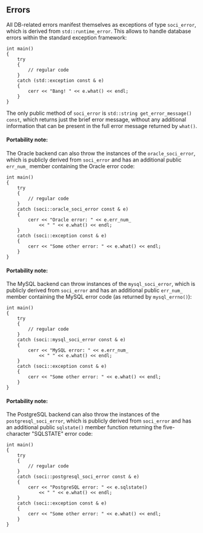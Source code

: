 ## Errors

All DB-related errors manifest themselves as exceptions of type `soci_error`, which is derived from `std::runtime_error`.
This allows to handle database errors within the standard exception framework:

    int main()
    {
        try
        {
            // regular code
        }
        catch (std::exception const & e)
        {
            cerr << "Bang! " << e.what() << endl;
        }
    }

The only public method of `soci_error` is `std::string get_error_message() const`, which returns just the brief error message, without any additional information that can be present in the full error message returned by `what()`.


#### Portability note:

The Oracle backend can also throw the instances of the `oracle_soci_error`, which is publicly derived from `soci_error` and has an additional public `err_num_` member containing the Oracle error code:

    int main()
    {
        try
        {
            // regular code
        }
        catch (soci::oracle_soci_error const & e)
        {
            cerr << "Oracle error: " << e.err_num_
                << " " << e.what() << endl;
        }
        catch (soci::exception const & e)
        {
            cerr << "Some other error: " << e.what() << endl;
        }
    }

#### Portability note:

The MySQL backend can throw instances of the `mysql_soci_error`, which is publicly derived from `soci_error` and has an additional public `err_num_` member containing the MySQL error code (as returned by `mysql_errno()`):

    int main()
    {
        try
        {
            // regular code
        }
        catch (soci::mysql_soci_error const & e)
        {
            cerr << "MySQL error: " << e.err_num_
                << " " << e.what() << endl;
        }
        catch (soci::exception const & e)
        {
            cerr << "Some other error: " << e.what() << endl;
        }
    }

#### Portability note:

The PostgreSQL backend can also throw the instances of the `postgresql_soci_error`, which is publicly derived from `soci_error` and has an additional public `sqlstate()` member function returning the five-character "SQLSTATE" error code:

    int main()
    {
        try
        {
            // regular code
        }
        catch (soci::postgresql_soci_error const & e)
        {
            cerr << "PostgreSQL error: " << e.sqlstate()
                << " " << e.what() << endl;
        }
        catch (soci::exception const & e)
        {
            cerr << "Some other error: " << e.what() << endl;
        }
    }